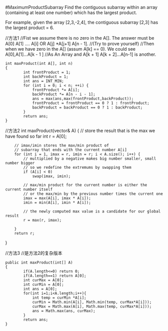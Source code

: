 #MaximumProductSubarray
Find the contiguous subarray within an array (containing at least one number) which has the largest product.

For example, given the array [2,3,-2,4],
the contiguous subarray [2,3] has the largest product = 6.

//方法1
//Fist we assume there is no zero in the A[]. The answer must be A[0] A[1] .... A[i] OR A[j] *A[j+1] A[n - 1]. 
//(Try to prove yourself)
//Then when we have zero in the A[] (assum A[k] == 0). We could see A[0],A[1]...A[k - 1 ] 
//As An Array and A[k + 1] A[k + 2]...A[n-1] is another.


```
int maxProduct(int A[], int n)
{
        int frontProduct = 1;
        int backProduct = 1;
        int ans = INT_MIN;
        for (int i = 0; i < n; ++i) {
            frontProduct *= A[i];
            backProduct *= A[n - i - 1];
            ans = max(ans,max(frontProduct,backProduct));
            frontProduct = frontProduct == 0 ? 1 : frontProduct;
            backProduct = backProduct == 0 ? 1 : backProduct;
        }
        return ans;
}
```

//方法2
int maxProduct(vector<int>& A)
{
         // store the result that is the max we have found so far
        int r = A[0];
    
        // imax/imin stores the max/min product of
        // subarray that ends with the current number A[i]
        for (int i = 1, imax = r, imin = r; i < A.size(); i++) {
            // multiplied by a negative makes big number smaller, small number bigger
            // so we redefine the extremums by swapping them
            if (A[i] < 0)
                swap(imax, imin);
    
            // max/min product for the current number is either the current number itself
            // or the max/min by the previous number times the current one
            imax = max(A[i], imax * A[i]);
            imin = min(A[i], imin * A[i]);
    
            // the newly computed max value is a candidate for our global result
            r = max(r, imax);
         
        }
        return r;
}

//方法3
//是方法2的复杂版本
```
public int maxProduct(int[] A)
{
        if(A.length<=0) return 0;  
        if(A.length==1) return A[0];  
        int curMax = A[0];  
        int curMin = A[0];  
        int ans = A[0];  
        for(int i=1;i<A.length;i++){  
            int temp = curMin *A[i];  
            curMin = Math.min(A[i], Math.min(temp, curMax*A[i]));  
            curMax = Math.max(A[i], Math.max(temp, curMax*A[i]));  
            ans = Math.max(ans, curMax);  
        }  
        return ans;
}
```